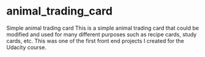 # animal_trading_card
Simple animal trading card
This is a simple animal trading card that could be modified and used for many different purposes such as recipe cards, study cards, etc.
This was one of the first front end projects I created for the Udacity course. 
